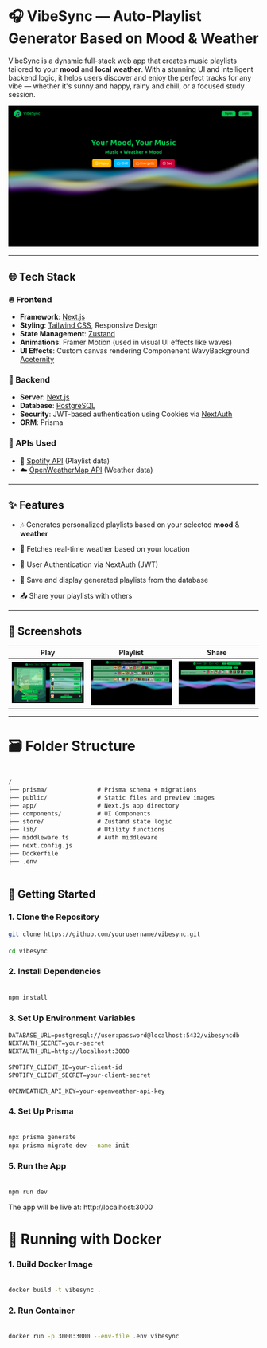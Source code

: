 # 🎧 VibeSync — Auto-Playlist Generator Based on Mood & Weather

VibeSync is a dynamic full-stack web app that creates music playlists tailored to your **mood** and **local weather**. With a stunning UI and intelligent backend logic, it helps users discover and enjoy the perfect tracks for any vibe — whether it's sunny and happy, rainy and chill, or a focused study session.

![VibeSync Preview](./public/Home.png) <!-- Replace with an actual image if available -->

---

## 🌐 Tech Stack

### 🔥 Frontend
- **Framework**: [Next.js](https://nextjs.org)
- **Styling**: [Tailwind CSS](https://tailwindcss.com/), Responsive Design
- **State Management**: [Zustand](https://zustand-demo.pmnd.rs/)
- **Animations**: Framer Motion (used in visual UI effects like waves)
- **UI Effects**: Custom canvas rendering Componenent WavyBackground [Aceternity](https://ui.aceternity.com/)

### 🔧 Backend
- **Server**: [Next.js](https://nextjs.org)
- **Database**: [PostgreSQL](https://neon.tech/)
- **Security**: JWT-based authentication using Cookies via [NextAuth](https://next-auth.js.org/)
- **ORM**: Prisma

### 🧠 APIs Used
- 🎵 [Spotify API](https://developer.spotify.com/) (Playlist data)
- ☁️ [OpenWeatherMap API](https://openweathermap.org/) (Weather data)

---

## ✨ Features

- 🎶 Generates personalized playlists based on your selected **mood** & **weather**
- 📍 Fetches real-time weather based on your location
- 🔐 User Authentication via NextAuth (JWT)
- 💾 Save and display generated playlists from the database

- 📤 Share your playlists with others

---

## 📸 Screenshots

| Play | Playlist | Share |
|----------|-------------|----------|
| ![Play](./public/Play.png) | ![Playlist](./public/Playlist.png) | ![Share](./public/Share.png)|

---

# 🗃️ Folder Structure

```

/
├── prisma/              # Prisma schema + migrations
├── public/              # Static files and preview images
├── app/                 # Next.js app directory
├── components/          # UI Components
├── store/               # Zustand state logic
├── lib/                 # Utility functions
├── middleware.ts        # Auth middleware
├── next.config.js
├── Dockerfile
├── .env


```


## 🚀 Getting Started

### 1. Clone the Repository

```bash
git clone https://github.com/yourusername/vibesync.git

cd vibesync

```

### 2. Install Dependencies

```bash

npm install

```

### 3. Set Up Environment Variables


 ```dotenv
DATABASE_URL=postgresql://user:password@localhost:5432/vibesyncdb
NEXTAUTH_SECRET=your-secret
NEXTAUTH_URL=http://localhost:3000

SPOTIFY_CLIENT_ID=your-client-id
SPOTIFY_CLIENT_SECRET=your-client-secret

OPENWEATHER_API_KEY=your-openweather-api-key

```
### 4. Set Up Prisma

```bash

npx prisma generate
npx prisma migrate dev --name init

```

### 5. Run the App

```bash

npm run dev

```


The app will be live at: http://localhost:3000


# 🐳 Running with Docker

### 1. Build Docker Image

```bash

docker build -t vibesync .

```

### 2. Run Container

```bash

docker run -p 3000:3000 --env-file .env vibesync

```


